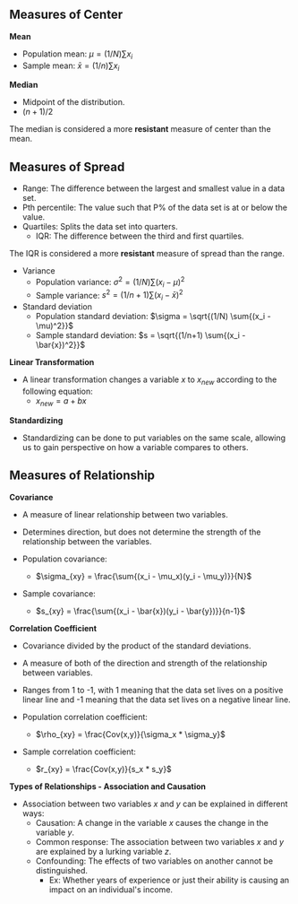 ## Measures of Center
**Mean**
- Population mean: $\mu = (1/N) \sum{x_i}$ 
- Sample mean: $\bar{x} = (1/n) \sum{x_i}$

**Median**
- Midpoint of the distribution.
- $(n+1)/2$

The median is considered a more **resistant** measure of center than the mean.
## Measures of Spread
- Range: The difference between the largest and smallest value in a data set.
- Pth percentile: The value such that P% of the data set is at or below the value.
- Quartiles: Splits the data set into quarters.
	- IQR: The difference between the third and first quartiles. 

The IQR is considered a more **resistant** measure of spread than the range.

- Variance
	- Population variance: $\sigma^2 = (1/N) \sum{(x_i - \mu)^2}$ 
	- Sample variance: $s^2 = (1/n+1) \sum{(x_i - \bar{x})^2}$
- Standard deviation
	- Population standard deviation: $\sigma = \sqrt{(1/N) \sum{(x_i - \mu)^2}}$ 
	- Sample standard deviation: $s = \sqrt{(1/n+1) \sum{(x_i - \bar{x})^2}}$ 

**Linear Transformation**
- A linear transformation changes a variable $x$ to $x_{new}$ according to the following equation:
	- $x_{new} = a + bx$

**Standardizing**
- Standardizing can be done to put variables on the same scale, allowing us to gain perspective on how a variable compares to others.

## Measures of Relationship
**Covariance**
- A measure of linear relationship between two variables.
- Determines direction, but does not determine the strength of the relationship between the variables.

- Population covariance:
	- $\sigma_{xy} = \frac{\sum{(x_i - \mu_x)(y_i - \mu_y)}}{N}$
- Sample covariance:
	- $s_{xy} = \frac{\sum{(x_i - \bar{x})(y_i - \bar{y})}}{n-1}$

**Correlation Coefficient**
- Covariance divided by the product of the standard deviations.
- A measure of both of the direction and strength of the relationship between variables.
- Ranges from 1 to -1, with 1 meaning that the data set lives on a positive linear line and -1 meaning that the data set lives on a negative linear line.

- Population correlation coefficient:
	- $\rho_{xy} = \frac{Cov(x,y)}{\sigma_x * \sigma_y}$
- Sample correlation coefficient: 
	- $r_{xy} = \frac{Cov(x,y)}{s_x * s_y}$

**Types of Relationships - Association and Causation**
- Association between two variables $x$ and $y$ can be explained in different ways:
	- Causation: A change in the variable $x$ causes the change in the variable $y$.
	- Common response: The association between two variables $x$ and $y$ are explained by a lurking variable $z$. 
	- Confounding: The effects of two variables on another cannot be distinguished.
		- Ex: Whether years of experience or just their ability is causing an impact on an individual's income.

